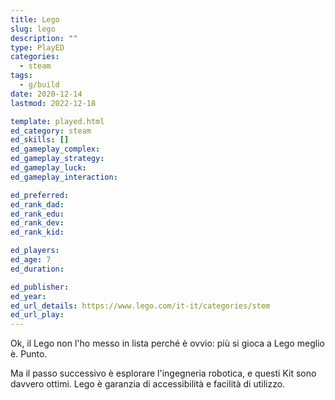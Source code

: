```yaml
---
title: Lego
slug: lego
description: ""
type: PlayED
categories:
  - steam
tags:
  - g/build
date: 2020-12-14
lastmod: 2022-12-18

template: played.html
ed_category: steam
ed_skills: []
ed_gameplay_complex: 
ed_gameplay_strategy: 
ed_gameplay_luck: 
ed_gameplay_interaction: 

ed_preferred: 
ed_rank_dad: 
ed_rank_edu: 
ed_rank_dev: 
ed_rank_kid: 

ed_players: 
ed_age: 7
ed_duration: 

ed_publisher: 
ed_year: 
ed_url_details: https://www.lego.com/it-it/categories/stem
ed_url_play: 
---
```


Ok, il Lego non l'ho messo in lista perché è ovvio: più si gioca a Lego meglio è. Punto.

Ma il passo successivo è esplorare l'ingegneria robotica, e questi Kit sono davvero ottimi. Lego è garanzia di accessibilità e facilità di utilizzo.
